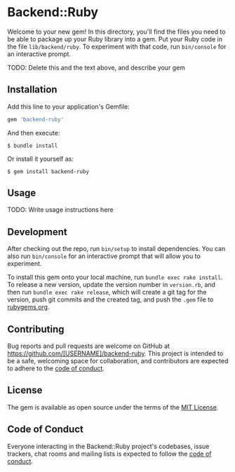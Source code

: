 # Backend::Ruby

Welcome to your new gem! In this directory, you'll find the files you need to be able to package up your Ruby library into a gem. Put your Ruby code in the file `lib/backend/ruby`. To experiment with that code, run `bin/console` for an interactive prompt.

TODO: Delete this and the text above, and describe your gem

## Installation

Add this line to your application's Gemfile:

```ruby
gem 'backend-ruby'
```

And then execute:

    $ bundle install

Or install it yourself as:

    $ gem install backend-ruby

## Usage

TODO: Write usage instructions here

## Development

After checking out the repo, run `bin/setup` to install dependencies. You can also run `bin/console` for an interactive prompt that will allow you to experiment.

To install this gem onto your local machine, run `bundle exec rake install`. To release a new version, update the version number in `version.rb`, and then run `bundle exec rake release`, which will create a git tag for the version, push git commits and the created tag, and push the `.gem` file to [rubygems.org](https://rubygems.org).

## Contributing

Bug reports and pull requests are welcome on GitHub at https://github.com/[USERNAME]/backend-ruby. This project is intended to be a safe, welcoming space for collaboration, and contributors are expected to adhere to the [code of conduct](https://github.com/[USERNAME]/backend-ruby/blob/master/CODE_OF_CONDUCT.md).

## License

The gem is available as open source under the terms of the [MIT License](https://opensource.org/licenses/MIT).

## Code of Conduct

Everyone interacting in the Backend::Ruby project's codebases, issue trackers, chat rooms and mailing lists is expected to follow the [code of conduct](https://github.com/[USERNAME]/backend-ruby/blob/master/CODE_OF_CONDUCT.md).
